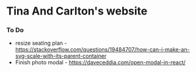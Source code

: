 # Tina And Carlton's website

### To Do

* resize seating plan - https://stackoverflow.com/questions/19484707/how-can-i-make-an-svg-scale-with-its-parent-container
* Finish photo modal - https://daveceddia.com/open-modal-in-react/
